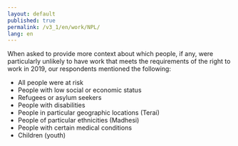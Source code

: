 ```yaml
---
layout: default
published: true
permalink: /v3_1/en/work/NPL/
lang: en
---
```


When asked to provide more context about which people, if any, were particularly unlikely to have work that meets the requirements of the right to work in 2019, our respondents mentioned the following: 
- All people were at risk
- People with low social or economic status
- Refugees or asylum seekers
- People with disabilities
- People in particular geographic locations (Terai)
- People of particular ethnicities (Madhesi)
- People with certain medical conditions
- Children (youth)
